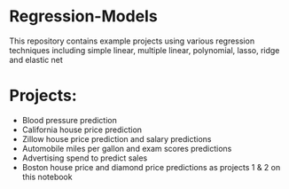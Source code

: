 # Regression-Models
This repository contains example projects using various regression techniques including simple linear, multiple linear, polynomial, lasso, ridge and elastic net

# Projects:
* Blood pressure prediction
* California house price prediction
* Zillow house price prediction and salary predictions
* Automobile miles per gallon and exam scores predictions
* Advertising spend to predict sales
* Boston house price and diamond price predictions as projects 1 & 2 on this notebook
